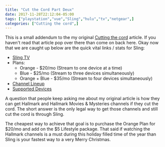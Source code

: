 ```yaml
---
title: "Cut the Cord Part Deux"
date: 2017-11-28T22:12:04-05:00
tags: ["playstation","vue","Sling","hulu","tv","netgear",]
categories: ["Cutting the cord",]
---
```


This is a small addendum to the my original [Cutting the cord](/post/first-post) article. If you haven't read that article pop over there than come on back here. Okay now that we are caught up below are the quick vital links / stats for Sling:

* [Sling TV](https://www.sling.com/)
* Plans:
  * Orange - $20/mo (Stream to one device at a time)
  * Blue - $25/mo (Stream to three devices simultaneously)
  * Orange + Blue - $35/mo (Stream to four devices simultaneously)
* [Channel Lineup](https://www.sling.com/service)
* [Supported Devices](https://www.sling.com/devices)

A question that people keep asking me about my original article is how they can get Hallmark and Hallmark Movies & Mysteries channels if they cut the cord. The short answer is the only legal way to get those channels and still cut the cord is through Sling.

The cheapest way to achieve that goal is to purchase the Orange Plan for $20/mo and add on the $5 Lifestyle package. That said if watching the Hallmark channels is a must during this holiday filled time of the year than Sling is your fastest way to a very Merry Christmas.
